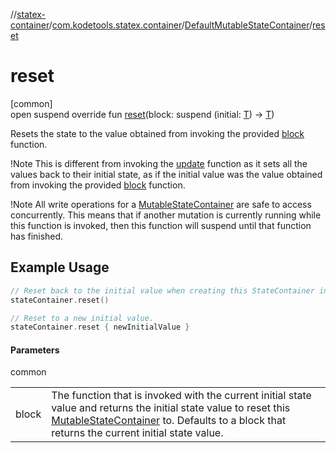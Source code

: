 //[statex-container](../../../index.md)/[com.kodetools.statex.container](../index.md)/[DefaultMutableStateContainer](index.md)/[reset](reset.md)

# reset

[common]\
open suspend override fun [reset](reset.md)(block: suspend (initial: [T](index.md)) -&gt; [T](index.md))

Resets the state to the value obtained from invoking the provided [block](reset.md) function.

!Note This is different from invoking the [update](update.md) function as it sets all the values back to their initial state, as if the initial value was the value obtained from invoking the provided [block](reset.md) function.

!Note All write operations for a [MutableStateContainer](../-mutable-state-container/index.md) are safe to access concurrently. This means that if another mutation is currently running while this function is invoked, then this function will suspend until that function has finished.

## Example Usage

```kotlin
// Reset back to the initial value when creating this StateContainer instance.
stateContainer.reset()

// Reset to a new initial value.
stateContainer.reset { newInitialValue }
```

#### Parameters

common

| | |
|---|---|
| block | The function that is invoked with the current initial state value and returns the initial state value to reset this [MutableStateContainer](../-mutable-state-container/index.md) to. Defaults to a block that returns the current initial state value. |
